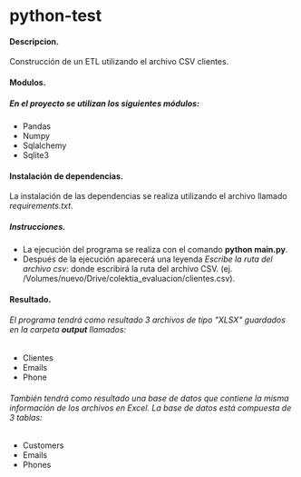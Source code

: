 # python-test

#### Descripcion.

Construcción de un ETL utilizando el archivo CSV clientes.

#### Modulos.

##### En el proyecto se utilizan los siguientes módulos: 
- Pandas
- Numpy
- Sqlalchemy
- Sqlite3

#### Instalación de dependencias.
La instalación de las dependencias se realiza utilizando el archivo llamado *requirements.txt*.

##### Instrucciones.
- La ejecución del programa se realiza con el comando **python main.py**.
- Después de la ejecución aparecerá una leyenda *Escribe la ruta del archivo csv:* donde escribirá la ruta del archivo CSV. (ej. /Volumes/nuevo/Drive/colektia_evaluacion/clientes.csv).

#### Resultado.

###### El programa tendrá como resultado 3 archivos de tipo *"XLSX"*  guardados en la carpeta **output** llamados:
- Clientes
- Emails
- Phone

###### También tendrá como resultado una base de datos que contiene la misma información de los archivos en Excel. La base de datos está compuesta de 3 tablas:
- Customers
- Emails
- Phones
